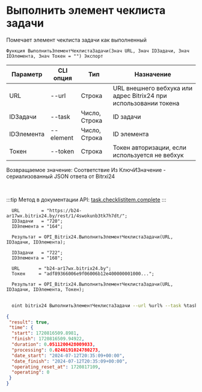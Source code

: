 ﻿---
sidebar_position: 6
---

# Выполнить элемент чеклиста задачи
 Помечает элемент чеклиста задачи как выполненный



`Функция ВыполнитьЭлементЧеклистаЗадачи(Знач URL, Знач IDЗадачи, Знач IDЭлемента, Знач Токен = "") Экспорт`

  | Параметр | CLI опция | Тип | Назначение |
  |-|-|-|-|
  | URL | --url | Строка | URL внешнего вебхука или адрес Bitrix24 при использовании токена |
  | IDЗадачи | --task | Число, Строка | ID задачи |
  | IDЭлемента | --element | Число, Строка | ID элемента |
  | Токен | --token | Строка | Токен авторизации, если используется не вебхук |

  
  Возвращаемое значение:   Соответствие Из КлючИЗначение - сериализованный JSON ответа от Bitrxi24

<br/>

:::tip
Метод в документации API: [task.checklistitem.complete](https://dev.1c-bitrix.ru/rest_help/tasks/task/checklistitem/complete.php)
:::
<br/>


```bsl title="Пример кода"
  URL        = "https://b24-ar17wx.bitrix24.by/rest/1/4swokunb3tk7h7dt/";
  IDЗадачи   = "720";
  IDЭлемента = "164";
  
  Результат = OPI_Bitrix24.ВыполнитьЭлементЧеклистаЗадачи(URL, IDЗадачи, IDЭлемента);
  
  IDЗадачи   = "722";
  IDЭлемента = "168";
  
  URL       = "b24-ar17wx.bitrix24.by";
  Токен     = "adf89366006e9f06006b12e400000001000...";
  
  Результат = OPI_Bitrix24.ВыполнитьЭлементЧеклистаЗадачи(URL, IDЗадачи, IDЭлемента, Токен);
```
	


```sh title="Пример команды CLI"
    
  oint bitrix24 ВыполнитьЭлементЧеклистаЗадачи --url %url% --task %task% --element %element% --token %token%

```

```json title="Результат"
{
 "result": true,
 "time": {
  "start": 1720816509.8981,
  "finish": 1720816509.94922,
  "duration": 0.0511200428009033,
  "processing": 0.0246191024780273,
  "date_start": "2024-07-12T20:35:09+00:00",
  "date_finish": "2024-07-12T20:35:09+00:00",
  "operating_reset_at": 1720817109,
  "operating": 0
 }
}
```
